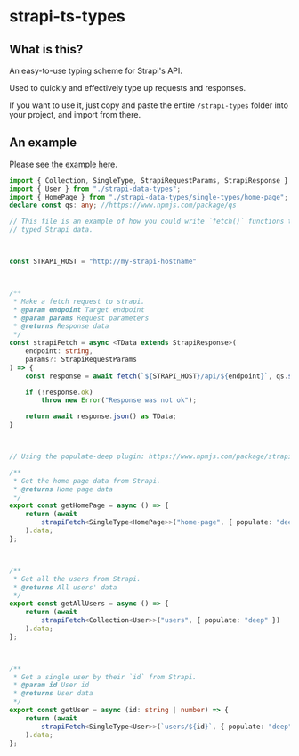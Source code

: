 # strapi-ts-types

## What is this?

An easy-to-use typing scheme for Strapi's API.

Used to quickly and effectively type up requests and responses.

If you want to use it, just copy and paste the entire `/strapi-types` folder into your project, and import from there.

## An example

Please [see the example here](example).

```typescript
import { Collection, SingleType, StrapiRequestParams, StrapiResponse } from "../strapi-types";
import { User } from "./strapi-data-types";
import { HomePage } from "./strapi-data-types/single-types/home-page";
declare const qs: any; //https://www.npmjs.com/package/qs

// This file is an example of how you could write `fetch()` functions to return
// typed Strapi data.



const STRAPI_HOST = "http://my-strapi-hostname"



/**
 * Make a fetch request to strapi.
 * @param endpoint Target endpoint
 * @param params Request parameters
 * @returns Response data
 */
const strapiFetch = async <TData extends StrapiResponse>(
	endpoint: string,
	params?: StrapiRequestParams
) => {
	const response = await fetch(`${STRAPI_HOST}/api/${endpoint}`, qs.stringify(params));

	if (!response.ok)
		throw new Error("Response was not ok");

	return await response.json() as TData;
}



// Using the populate-deep plugin: https://www.npmjs.com/package/strapi-plugin-populate-deep

/**
 * Get the home page data from Strapi.
 * @returns Home page data
 */
export const getHomePage = async () => {
	return (await
		strapiFetch<SingleType<HomePage>>("home-page", { populate: "deep" })
	).data;
};



/**
 * Get all the users from Strapi.
 * @returns All users' data
 */
export const getAllUsers = async () => {
	return (await
		strapiFetch<Collection<User>>("users", { populate: "deep" })
	).data;
};



/**
 * Get a single user by their `id` from Strapi.
 * @param id User id
 * @returns User data
 */
export const getUser = async (id: string | number) => {
	return (await
		strapiFetch<SingleType<User>>(`users/${id}`, { populate: "deep" })
	).data;
};
```